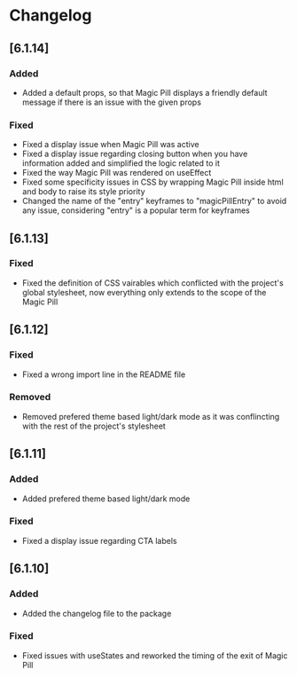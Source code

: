 # Changelog

## [6.1.14]
### Added
- Added a default props, so that Magic Pill displays a friendly default message if there is an issue with the given props

### Fixed
- Fixed a display issue when Magic Pill was active
- Fixed a display issue regarding closing button when you have information added and simplified the logic related to it
- Fixed the way Magic Pill was rendered on useEffect
- Fixed some specificity issues in CSS by wrapping Magic Pill inside html and body to raise its style priority
- Changed the name of the "entry" keyframes to "magicPillEntry" to avoid any issue, considering "entry" is a popular term for keyframes

## [6.1.13]
### Fixed
- Fixed the definition of CSS vairables which conflicted with the project's global stylesheet, now everything only extends to the scope of the Magic Pill

## [6.1.12]
### Fixed
- Fixed a wrong import line in the README file

### Removed
- Removed prefered theme based light/dark mode as it was conflincting with the rest of the project's stylesheet

## [6.1.11]
### Added
- Added prefered theme based light/dark mode

### Fixed
- Fixed a display issue regarding CTA labels

## [6.1.10]
### Added
- Added the changelog file to the package

### Fixed
- Fixed issues with useStates and reworked the timing of the exit of Magic Pill
